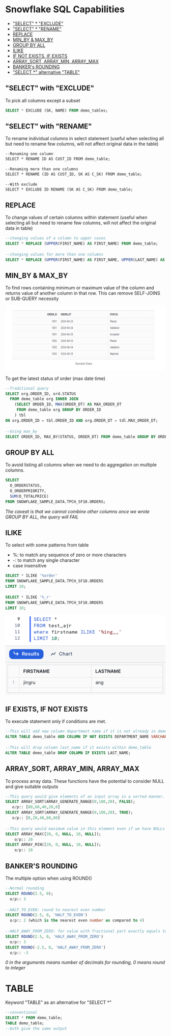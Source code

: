 # Snowflake SQL Capabilities
- ["SELECT" * "EXCLUDE"](#select-with-exclude)
- ["SELECT" * "RENAME"](#select-with-rename)
- [REPLACE](#replace)
- [MIN_BY & MAX_BY](#min_by--max_by)
- [GROUP BY ALL](#group-by-all)
- [ILIKE](#ilike)
- [IF NOT EXISTS, IF EXISTS](#if-exists-if-not-exists)
- [ARRAY_SORT, ARRAY_MIN, ARRAY_MAX](#array_sort-array_min-array_max)
- [BANKER's ROUNDING](#bankers-rounding)
- ["SELECT *" alternative "TABLE"](#table)

## "SELECT" with "EXCLUDE"
To pick all columns except a subset
```sql
SELECT * EXCLUDE (SK, NAME) FROM demo_tables;
```

## "SELECT" with "RENAME"
To rename individual columns in select statement (useful when selecting all but need to rename few columns, will not affect original data in the table)
```
--Renaming one column
SELECT * RENAME ID AS CUST_ID FROM demo_table;

--Renaming more than one columns
SELECT * RENAME (ID AS CUST_ID, SK AS C_SK) FROM demo_table;

--With exclude
SELECT * EXCLUDE ID RENAME (SK AS C_SK) FROM demo_table;
```

## REPLACE
To change values of certain columns within statement (useful when selecting all but need to rename few columns, will not affect the original data in table)
```sql
--changing values of a column to upper cases
SELECT * REPLACE (UPPER(FIRST_NAME) AS FIRST_NAME) FROM demo_table;

--changing values for more than one columns
SELECT * REPLACE (UPPER(FIRST_NAME) AS FIRST_NAME, UPPER(LAST_NAME) AS LAST_NAME) FROM demo_table;
```

## MIN_BY & MAX_BY
To find rows containing minimum or maximum value of the column and returns value of another column in that row. This can remove SELF-JOINS or SUB-QUERY necessity
<p align=center>
  <img src="https://github.com/b-knd/data-engineering-notes/blob/main/Snowflake/media/minby-maxby-sampledata.png">
</p>

To get the latest status of order (max date time)
```sql
--Traditional query
SELECT org.ORDER_ID, ord.STATUS
  FROM demo_table org INNER JOIN
    (SELECT ORDER_ID, MAX(ORDER_DT) AS MAX_ORDER_DT
     FROM demo_table org GROUP BY ORDER_ID
    ) tbl
ON org.ORDER_ID = tbl.ORDER_ID AND org.ORDER_DT = tdl.MAX_ORDER_DT;

--Using max_by
SELECT ORDER_ID, MAX_BY(STATUS, ORDER_DT) FROM demo_table GROUP BY ORDER_ID;
```

## GROUP BY ALL
To avoid listing all columns when we need to do aggregation on multiple columns. 
```sql
SELECT
  O_ORDERSTATUS,
  O_ORDERPRIORITY,
  SUM(O_TOTALPRICE)
FROM SNOWFLAKE_SAMPLE_DATA.TPCH_SF10.ORDERS;
```
_The caveat is that we cannot combine other columns once we wrote GROUP BY ALL, the query will FAIL_

## ILIKE
To select with some patterns from table
- %: to match any sequence of zero or more characters
- -: to match any single character
- case insensitive
```sql
SELECT * ILIKE '%order'
FROM SNOWFLAKE_SAMPLE_DATA.TPCH_SF10.ORDERS
LIMIT 10;

SELECT * ILIKE '%_r'
FROM SNOWFLAKE_SAMPLE_DATA.TPCH_SF10.ORDERS
LIMIT 10;
```
<p align=center>
  <img src="https://github.com/b-knd/data-engineering-notes/blob/main/Snowflake/media/ilike_example.png">
</p>

## IF EXISTS, IF NOT EXISTS
To execute statement only if conditions are met.
```sql
--This will add new column department name if it is not already in demo_table
ALTER TABLE demo_table ADD COLUMN IF NOT EXISTS DEPARTMENT_NAME VARCHAR;

--This will drop column last_name if it exists within demo_table
ALTER TABLE demo_table DROP COLUMN IF EXISTS LAST_NAME;
```

## ARRAY_SORT, ARRAY_MIN, ARRAY_MAX
To process array data. These functions have the potential to consider NULL and give suitable outputs
```sql
--This query would give elements of an input array in a sorted manner.
SELECT ARRAY_SORT(ARRAY_GENERATE_RANGE(0,100,20), FALSE);
   o/p:: [80,60,40,20,0]
SELECT ARRAY_SORT(ARRAY_GENERATE_RANGE(0,100,20), TRUE);
   o/p:: [0,20,40,60,80]

--This query would maximum value in this element even if we have NULLs in it.
SELECT ARRAY_MAX([20, 0, NULL, 10, NULL]);
    o/p:: 20
SELECT ARRAY_MIN([20, 0, NULL, 10, NULL]);
    o/p:: 10
```

## BANKER'S ROUNDING
The multiple option when using ROUND()
```sql
--Normal rounding
SELECT ROUND(2.5, 0);
  o/p:: 3

--HALF_TO_EVEN: round to nearest even number
SELECT ROUND(2.5, 0, 'HALF_TO_EVEN')
  o/p:: 2 (which is the nearest even number as compared to 4)

--HALF_AWAY_FROM_ZERO: for value with fractional part exactly equals to .5, if positive then x+0.5, if negative then x-0.5
SELECT ROUND(2.5, 0, 'HALF_AWAY_FROM_ZERO')
  o/p:: 3
SELECT ROUND(-2.5, 0, 'HALF_AWAY_FROM_ZERO')
  o/p:: -3
```
_0 in the arguments means number of decimals for rounding, 0 means round to integer_

# TABLE
Keyword "TABLE" as an alternative for "SELECT *"
```sql
--conventional
SELECT * FROM demo_table;
TABLE demo_table;
--both give the same output
```
